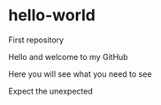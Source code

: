 # hello-world
First repository 

Hello and welcome to my GitHub

Here you will see what you need to see

Expect the unexpected

